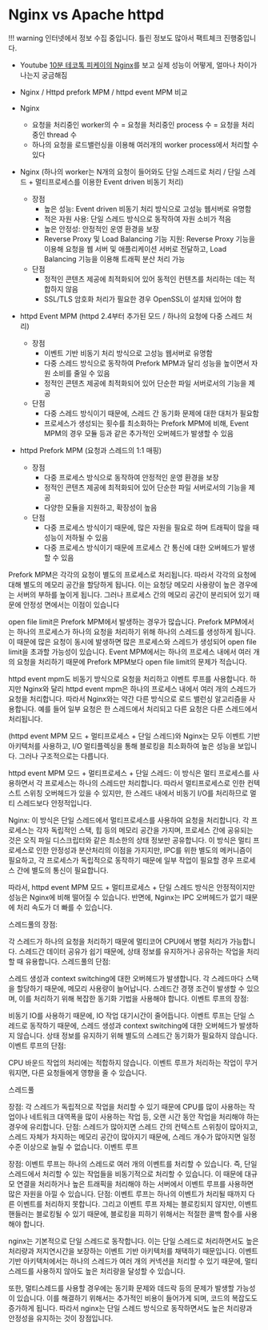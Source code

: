 # Nginx vs Apache httpd

!!! warning
    인터넷에서 정보 수집 중입니다. 틀린 정보도 많아서 팩트체크 진행중입니다.

- Youtube [10분 테코톡 피케이의 Nginx](https://www.youtube.com/watch?v=6FAwAXXj5N0)를 보고 실제 성능이 어떻게, 얼마나 차이가 나는지 궁금해짐

- Nginx / Httpd prefork MPM / httpd event MPM 비교

- Nginx
    - 요청을 처리중인 worker의 수 = 요청을 처리중인 process 수 = 요청을 처리중인 thread 수
    - 하나의 요청을 로드밸런싱을 이용해 여러개의 worker process에서 처리할 수 있다

- Nginx (하나의 worker는 N개의 요청이 들어와도 단일 스레드로 처리 / 단일 스레드 + 멀티프로세스를 이용한 Event driven 비동기 처리)
    - 장점
        - 높은 성능: Event driven 비동기 처리 방식으로 고성능 웹서버로 유명함
        - 적은 자원 사용: 단일 스레드 방식으로 동작하여 자원 소비가 적음
        - 높은 안정성: 안정적인 운영 환경을 보장
        - Reverse Proxy 및 Load Balancing 기능 지원: Reverse Proxy 기능을 이용해 요청을 웹 서버 및 애플리케이션 서버로 전달하고, Load Balancing 기능을 이용해 트래픽 분산 처리 가능
    - 단점
        - 정적인 콘텐츠 제공에 최적화되어 있어 동적인 컨텐츠를 처리하는 데는 적합하지 않음
        - SSL/TLS 암호화 처리가 필요한 경우 OpenSSL이 설치돼 있어야 함
- httpd Event MPM (httpd 2.4부터 추가된 모드 / 하나의 요청에 다중 스레드 처리)
    - 장점
        - 이벤트 기반 비동기 처리 방식으로 고성능 웹서버로 유명함
        - 다중 스레드 방식으로 동작하여 Prefork MPM과 달리 성능을 높이면서 자원 소비를 줄일 수 있음
        - 정적인 콘텐츠 제공에 최적화되어 있어 단순한 파일 서버로서의 기능을 제공
    - 단점
        - 다중 스레드 방식이기 때문에, 스레드 간 동기화 문제에 대한 대처가 필요함
        - 프로세스가 생성되는 횟수를 최소화하는 Prefork MPM에 비해, Event MPM의 경우 모듈 등과 같은 추가적인 오버헤드가 발생할 수 있음
- httpd Prefork MPM (요청과 스레드의 1:1 매핑)
    - 장점
        - 다중 프로세스 방식으로 동작하여 안정적인 운영 환경을 보장
        - 정적인 콘텐츠 제공에 최적화되어 있어 단순한 파일 서버로서의 기능을 제공
        - 다양한 모듈을 지원하고, 확장성이 높음
    - 단점
        - 다중 프로세스 방식이기 때문에, 많은 자원을 필요로 하며 트래픽이 많을 때 성능이 저하될 수 있음
        - 다중 프로세스 방식이기 때문에 프로세스 간 통신에 대한 오버헤드가 발생할 수 있음

Prefork MPM은 각각의 요청이 별도의 프로세스로 처리됩니다. 따라서 각각의 요청에 대해 별도의 메모리 공간을 할당하게 됩니다. 이는 요청당 메모리 사용량이 높은 경우에는 서버의 부하를 높이게 됩니다. 그러나 프로세스 간의 메모리 공간이 분리되어 있기 때문에 안정성 면에서는 이점이 있습니다

open file limit은 Prefork MPM에서 발생하는 경우가 많습니다. Prefork MPM에서는 하나의 프로세스가 하나의 요청을 처리하기 위해 하나의 스레드를 생성하게 됩니다. 이 때문에 많은 요청이 동시에 발생하면 많은 프로세스와 스레드가 생성되어 open file limit을 초과할 가능성이 있습니다. Event MPM에서는 하나의 프로세스 내에서 여러 개의 요청을 처리하기 때문에 Prefork MPM보다 open file limit의 문제가 적습니다.

httpd event mpm도 비동기 방식으로 요청을 처리하고 이벤트 루프를 사용합니다. 하지만 Nginx와 달리 httpd event mpm은 하나의 프로세스 내에서 여러 개의 스레드가 요청을 처리합니다. 따라서 Nginx와는 약간 다른 방식으로 로드 밸런싱 알고리즘을 사용합니다. 예를 들어 일부 요청은 한 스레드에서 처리되고 다른 요청은 다른 스레드에서 처리됩니다.



(httpd event MPM 모드 + 멀티프로세스 + 단일 스레드)와 Nginx는 모두 이벤트 기반 아키텍처를 사용하고, I/O 멀티플렉싱을 통해 블로킹을 최소화하여 높은 성능을 보입니다. 그러나 구조적으로는 다릅니다.

httpd event MPM 모드 + 멀티프로세스 + 단일 스레드: 이 방식은 멀티 프로세스를 사용하면서 각 프로세스는 하나의 스레드만 처리합니다. 따라서 멀티프로세스로 인한 컨텍스트 스위칭 오버헤드가 있을 수 있지만, 한 스레드 내에서 비동기 I/O를 처리하므로 멀티 스레드보다 안정적입니다.

Nginx: 이 방식은 단일 스레드에서 멀티프로세스를 사용하여 요청을 처리합니다. 각 프로세스는 각자 독립적인 스택, 힙 등의 메모리 공간을 가지며, 프로세스 간에 공유되는 것은 오직 파일 디스크립터와 같은 최소한의 상태 정보만 공유합니다. 이 방식은 멀티 프로세스로 인한 안정성과 분산처리의 이점을 가지지만, IPC를 위한 별도의 메커니즘이 필요하고, 각 프로세스가 독립적으로 동작하기 때문에 일부 작업이 필요할 경우 프로세스 간에 별도의 통신이 필요합니다.

따라서, httpd event MPM 모드 + 멀티프로세스 + 단일 스레드 방식은 안정적이지만 성능은 Nginx에 비해 떨어질 수 있습니다. 반면에, Nginx는 IPC 오버헤드가 없기 때문에 처리 속도가 더 빠를 수 있습니다.





스레드풀의 장점:

각 스레드가 하나의 요청을 처리하기 때문에 멀티코어 CPU에서 병렬 처리가 가능합니다.
스레드간 데이터 공유가 쉽기 때문에, 상태 정보를 유지하거나 공유하는 작업을 처리할 때 유용합니다.
스레드풀의 단점:

스레드 생성과 context switching에 대한 오버헤드가 발생합니다.
각 스레드마다 스택을 할당하기 때문에, 메모리 사용량이 늘어납니다.
스레드간 경쟁 조건이 발생할 수 있으며, 이를 처리하기 위해 복잡한 동기화 기법을 사용해야 합니다.
이벤트 루프의 장점:

비동기 IO를 사용하기 때문에, IO 작업 대기시간이 줄어듭니다.
이벤트 루프는 단일 스레드로 동작하기 때문에, 스레드 생성과 context switching에 대한 오버헤드가 발생하지 않습니다.
상태 정보를 유지하기 위해 별도의 스레드간 동기화가 필요하지 않습니다.
이벤트 루프의 단점:

CPU 바운드 작업의 처리에는 적합하지 않습니다.
이벤트 루프가 처리하는 작업이 무거워지면, 다른 요청들에게 영향을 줄 수 있습니다.




스레드풀

장점: 각 스레드가 독립적으로 작업을 처리할 수 있기 때문에 CPU를 많이 사용하는 작업이나 네트워크 대역폭을 많이 사용하는 작업 등, 오랜 시간 동안 작업을 처리해야 하는 경우에 유리합니다.
단점: 스레드가 많아지면 스레드 간의 컨텍스트 스위칭이 많아지고, 스레드 자체가 차지하는 메모리 공간이 많아지기 때문에, 스레드 개수가 많아지면 일정 수준 이상으로 늘릴 수 없습니다.
이벤트 루프

장점: 이벤트 루프는 하나의 스레드로 여러 개의 이벤트를 처리할 수 있습니다. 즉, 단일 스레드에서 처리할 수 있는 작업들을 비동기적으로 처리할 수 있습니다. 이 때문에 대규모 연결을 처리하거나 높은 트래픽을 처리해야 하는 서버에서 이벤트 루프를 사용하면 많은 자원을 아낄 수 있습니다.
단점: 이벤트 루프는 하나의 이벤트가 처리될 때까지 다른 이벤트를 처리하지 못합니다. 그리고 이벤트 루프 자체는 블로킹되지 않지만, 이벤트 핸들러는 블로킹될 수 있기 때문에, 블로킹을 피하기 위해서는 적절한 콜백 함수를 사용해야 합니다.



nginx는 기본적으로 단일 스레드로 동작합니다. 이는 단일 스레드로 처리하면서도 높은 처리량과 저지연시간을 보장하는 이벤트 기반 아키텍처를 채택하기 때문입니다. 이벤트 기반 아키텍처에서는 하나의 스레드가 여러 개의 커넥션을 처리할 수 있기 때문에, 멀티스레드를 사용하지 않아도 높은 처리량을 달성할 수 있습니다.

또한, 멀티스레드를 사용할 경우에는 동기화 문제와 데드락 등의 문제가 발생할 가능성이 있습니다. 이를 해결하기 위해서는 추가적인 비용이 들어가게 되며, 코드의 복잡도도 증가하게 됩니다. 따라서 nginx는 단일 스레드 방식으로 동작하면서도 높은 처리량과 안정성을 유지하는 것이 장점입니다.